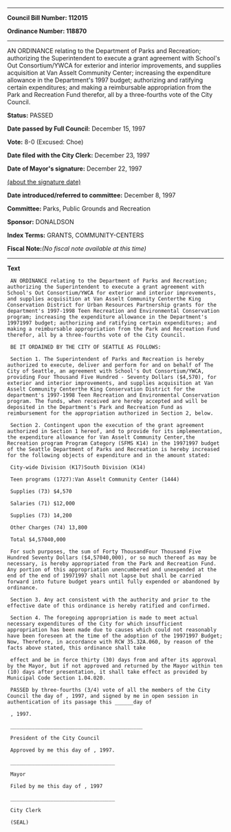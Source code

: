 

********

**Council Bill Number: 112015**
   
**Ordinance Number: 118870**
********

 AN ORDINANCE relating to the Department of Parks and Recreation; authorizing the Superintendent to execute a grant agreement with School's Out Consortium/YWCA for exterior and interior improvements, and supplies acquisition at Van Asselt Community Center; increasing the expenditure allowance in the Department's 1997 budget; authorizing and ratifying certain expenditures; and making a reimbursable appropriation from the Park and Recreation Fund therefor, all by a three-fourths vote of the City Council.

**Status:** PASSED
   
**Date passed by Full Council:** December 15, 1997
   
**Vote:** 8-0 (Excused: Choe)
   
**Date filed with the City Clerk:** December 23, 1997
   
**Date of Mayor's signature:** December 22, 1997
   
[(about the signature date)](/~public/approvaldate.htm)
   
   
   
**Date introduced/referred to committee:** December 8, 1997
   
**Committee:** Parks, Public Grounds and Recreation
   
**Sponsor:** DONALDSON
   
   
**Index Terms:** GRANTS, COMMUNITY-CENTERS

**Fiscal Note:**_(No fiscal note available at this time)_

********

**Text**
   
```
 AN ORDINANCE relating to the Department of Parks and Recreation; authorizing the Superintendent to execute a grant agreement with School's Out Consortium/YWCA for exterior and interior improvements, and supplies acquisition at Van Asselt Community Centerthe King Conservation District for Urban Resources Partnership grants for the department's 1997-1998 Teen Recreation and Environmental Conservation program; increasing the expenditure allowance in the Department's 19971997 budget; authorizing and ratifying certain expenditures; and making a reimbursable appropriation from the Park and Recreation Fund therefor, all by a three-fourths vote of the City Council.

 BE IT ORDAINED BY THE CITY OF SEATTLE AS FOLLOWS:

 Section 1. The Superintendent of Parks and Recreation is hereby authorized to execute, deliver and perform for and on behalf of The City of Seattle, an agreement with School's Out Consortium/YWCA, providing Four Thousand Five Hundred - Seventy Dollars ($4,570), for exterior and interior improvements, and supplies acquisition at Van Asselt Community Centerthe King Conservation District for the department's 1997-1998 Teen Recreation and Environmental Conservation program. The funds, when received are hereby accepted and will be deposited in the Department's Park and Recreation Fund as reimbursement for the appropriation authorized in Section 2, below.

 Section 2. Contingent upon the execution of the grant agreement authorized in Section 1 hereof, and to provide for its implementation, the expenditure allowance for Van Asselt Community Center,the Recreation program Program Category (SFMS K14) in the 19971997 budget of the Seattle Department of Parks and Recreation is hereby increased for the following objects of expenditure and in the amount stated:

 City-wide Division (K17)South Division (K14)

 Teen programs (1727):Van Asselt Community Center (1444)

 Supplies (73) $4,570

 Salaries (71) $12,000

 Supplies (73) 14,200

 Other Charges (74) 13,800

 Total $4,57040,000

 For such purposes, the sum of Forty ThousandFour Thousand Five Hundred Seventy Dollars ($4,57040,000), or so much thereof as may be necessary, is hereby appropriated from the Park and Recreation Fund. Any portion of this appropriation unencumbered and unexpended at the end of the end of 19971997 shall not lapse but shall be carried forward into future budget years until fully expended or abandoned by ordinance.

 Section 3. Any act consistent with the authority and prior to the effective date of this ordinance is hereby ratified and confirmed.

 Section 4. The foregoing appropriation is made to meet actual necessary expenditures of the City for which insufficient appropriation has been made due to causes which could not reasonably have been foreseen at the time of the adoption of the 19971997 Budget; Now, Therefore, in accordance with RCW 35.32A.060, by reason of the facts above stated, this ordinance shall take

 effect and be in force thirty (30) days from and after its approval by the Mayor, but if not approved and returned by the Mayor within ten (10) days after presentation, it shall take effect as provided by Municipal Code Section 1.04.020.

 PASSED by three-fourths (3/4) vote of all the members of the City Council the day of , 1997, and signed by me in open session in authentication of its passage this ______day of

 , 1997.

 ___________________________________________

 President of the City Council

 Approved by me this day of , 1997.

 __________________________________

 Mayor

 Filed by me this day of , 1997

 __________________________________

 City Clerk

 (SEAL)

```
